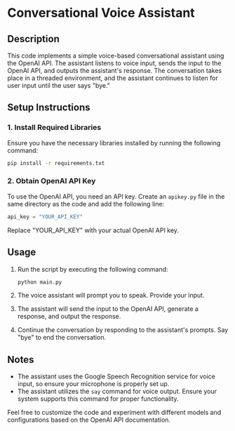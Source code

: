 # Conversational Voice Assistant

## Description

This code implements a simple voice-based conversational assistant using the OpenAI API. The assistant listens to voice input, sends the input to the OpenAI API, and outputs the assistant's response. The conversation takes place in a threaded environment, and the assistant continues to listen for user input until the user says "bye."

## Setup Instructions

### 1. Install Required Libraries

Ensure you have the necessary libraries installed by running the following command:

```bash
pip install -r requirements.txt
```

### 2. Obtain OpenAI API Key

To use the OpenAI API, you need an API key. Create an `apikey.py` file in the same directory as the code and add the following line:

```python
api_key = "YOUR_API_KEY"
```

Replace "YOUR_API_KEY" with your actual OpenAI API key.

## Usage

1. Run the script by executing the following command:

   ```bash
   python main.py
   ```

2. The voice assistant will prompt you to speak. Provide your input.

3. The assistant will send the input to the OpenAI API, generate a response, and output the response.

4. Continue the conversation by responding to the assistant's prompts. Say "bye" to end the conversation.

## Notes

- The assistant uses the Google Speech Recognition service for voice input, so ensure your microphone is properly set up.
- The assistant utilizes the `say` command for voice output. Ensure your system supports this command for proper functionality.

Feel free to customize the code and experiment with different models and configurations based on the OpenAI API documentation.